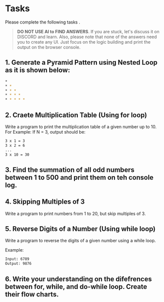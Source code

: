 # Tasks
Please complete the following tasks .

> **DO NOT USE AI to FIND ANSWERS**. If you are stuck, let's discuss it on DISCORD and learn. Also, please note that none of the answers need you to create any UI. Just focus on the logic building and print the output on the browser console.

## 1. Generate a Pyramid Pattern using Nested Loop as it is shown below:

```bash
*
* *
* * *
* * * *
* * * * *
```

## 2. Craete Multiplication Table (Using for loop)
Write a program to print the multiplication table of a given number up to 10.
For Example: If N = 3, output should be:

```bash
3 x 1 = 3
3 x 2 = 6
...
3 x 10 = 30
```

## 3. Find the summation of all odd numbers between 1 to 500 and print them on teh console log.

## 4. Skipping Multiples of 3
Write a program to print numbers from 1 to 20, but skip multiples of 3.

## 5. Reverse Digits of a Number (Using while loop)
Write a program to reverse the digits of a given number using a while loop.

Example:

```bash
Input: 6789
Output: 9876
```

## 6. Write your understanding on the difefrences between for, while, and do-while loop. Create their flow charts.